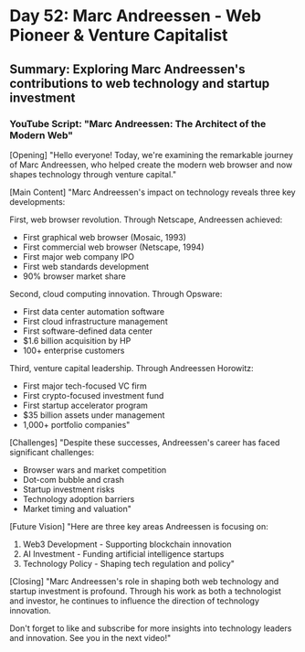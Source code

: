 # Day 52: Marc Andreessen - Web Pioneer & Venture Capitalist
## Summary: Exploring Marc Andreessen's contributions to web technology and startup investment

### YouTube Script: "Marc Andreessen: The Architect of the Modern Web"

[Opening]
"Hello everyone! Today, we're examining the remarkable journey of Marc Andreessen, who helped create the modern web browser and now shapes technology through venture capital."

[Main Content]
"Marc Andreessen's impact on technology reveals three key developments:

First, web browser revolution. Through Netscape, Andreessen achieved:
- First graphical web browser (Mosaic, 1993)
- First commercial web browser (Netscape, 1994)
- First major web company IPO
- First web standards development
- 90% browser market share

Second, cloud computing innovation. Through Opsware:
- First data center automation software
- First cloud infrastructure management
- First software-defined data center
- $1.6 billion acquisition by HP
- 100+ enterprise customers

Third, venture capital leadership. Through Andreessen Horowitz:
- First major tech-focused VC firm
- First crypto-focused investment fund
- First startup accelerator program
- $35 billion assets under management
- 1,000+ portfolio companies"

[Challenges]
"Despite these successes, Andreessen's career has faced significant challenges:
- Browser wars and market competition
- Dot-com bubble and crash
- Startup investment risks
- Technology adoption barriers
- Market timing and valuation"

[Future Vision]
"Here are three key areas Andreessen is focusing on:

1. Web3 Development - Supporting blockchain innovation
2. AI Investment - Funding artificial intelligence startups
3. Technology Policy - Shaping tech regulation and policy"

[Closing]
"Marc Andreessen's role in shaping both web technology and startup investment is profound. Through his work as both a technologist and investor, he continues to influence the direction of technology innovation.

Don't forget to like and subscribe for more insights into technology leaders and innovation. See you in the next video!" 
